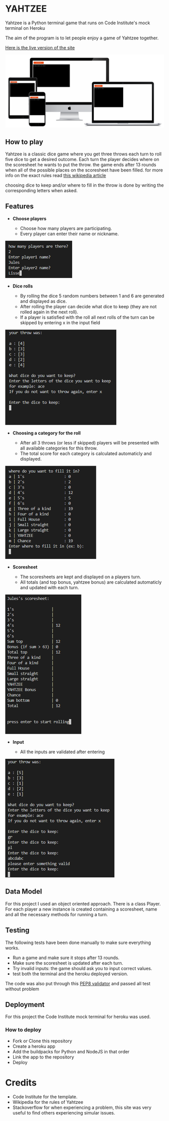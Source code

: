 # YAHTZEE

Yahtzee is a Python terminal game that runs on Code Institute's mock terminal on Heroku

The aim of the program is to let people enjoy a game of Yahtzee together.

[Here is the live version of the site](https://yahtzee-1-32ffa45a6b88.herokuapp.com)

![a mockup of the site on different screens](readme-assets/mockup.png)

## How to play

Yahtzee is a classic dice game where you get three throws each turn to roll five dice to get a desired outcome.
Each turn the player decides where on the scoresheet he wants to put the throw.
the game ends after 13 rounds when all of the possible places on the scoresheet have been filled.
for more info on the exact rules read [this wikipedia article](https://en.wikipedia.org/wiki/Yahtzee) 

choosing dice to keep and/or where to fill in the throw is done by writing the corresponding letters when asked.

## Features

- __Choose players__

    - Choose how many players are participating.
    - Every player can enter their name or nickname.

![showing the choosing of number of players and names](readme-assets/players.png)

- __Dice rolls__

    - By rolling the dice 5 random numbers between 1 and 6 are generated and displayed as dice.
    - After rolling the player can decide what dice to keep (they are not rolled again in the next roll).
    - If a player is satisfied with the roll all next rolls of the turn can be skipped by entering x in the input field

![showing a dice roll and the choise of dice to keep](readme-assets/dice-roll.png)

- __Choosing a category for the roll__

    - After all 3 throws (or less if skipped) players will be presented with all available categories for this throw.
    - The total score for each category is calculated automaticly and displayed.

![showing the choise of category](readme-assets/categories.png)

- __Scoresheet__

    - The scoresheets are kept and displayed on a players turn.
    - All totals (and top bonus, yahtzee bonus) are calculated automaticly and updated with each turn.

![showing the scoresheet](readme-assets/scoresheet.png)

- __Input__

    - All the inputs are validated after entering

![showing the input validation](readme-assets/validation.png)

## Data Model

For this project I used an object oriented approach.
There is a class Player.
For each player a new instance is created containing a scoresheet, name and all the necessary methods for running a turn.

## Testing

The following tests have been done manually to make sure everything works.

- Run a game and make sure it stops after 13 rounds.
- Make sure the scoresheet is updated after each turn.
- Try invalid inputs: the game should ask you to input correct values.
- test both the terminal and the heroku deployed version.

The code was also put through this [PEP8 validator](https://pep8ci.herokuapp.com/#)
and passed all test without problem

## Deployment

For this project the Code Institute mock terminal for heroku was used.

### How to deploy

- Fork or Clone this repository
- Create a heroku app
- Add the buildpacks for Python and NodeJS in that order
- Link the app to the repository
- Deploy

# Credits

- Code Institute for the template.
- Wikipedia for the rules of Yahtzee
- Stackoverflow for when experiencing a problem, this site was very useful to find others experiencing simular issues.